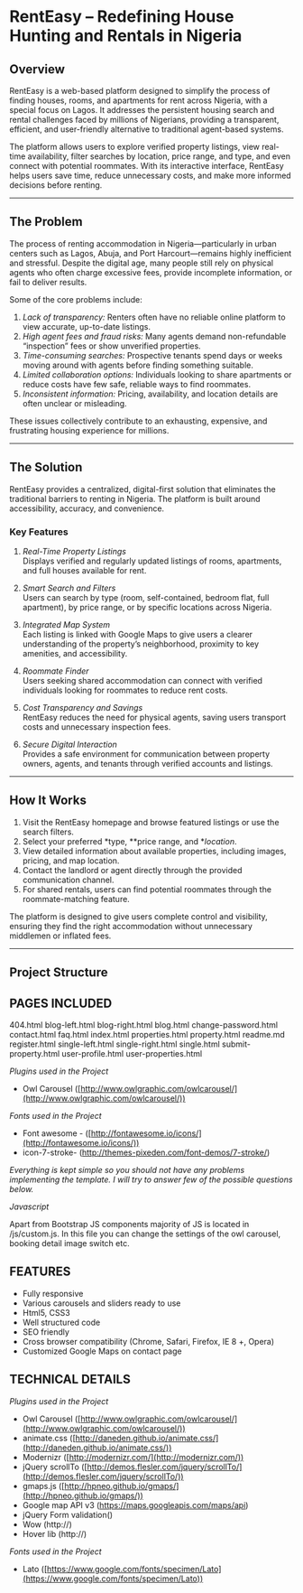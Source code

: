 # RentEasy – Redefining House Hunting and Rentals in Nigeria

## Overview

RentEasy is a web-based platform designed to simplify the process of finding houses, rooms, and apartments for rent across Nigeria, with a special focus on Lagos. It addresses the persistent housing search and rental challenges faced by millions of Nigerians, providing a transparent, efficient, and user-friendly alternative to traditional agent-based systems.

The platform allows users to explore verified property listings, view real-time availability, filter searches by location, price range, and type, and even connect with potential roommates. With its interactive interface, RentEasy helps users save time, reduce unnecessary costs, and make more informed decisions before renting.

---

## The Problem

The process of renting accommodation in Nigeria—particularly in urban centers such as Lagos, Abuja, and Port Harcourt—remains highly inefficient and stressful. Despite the digital age, many people still rely on physical agents who often charge excessive fees, provide incomplete information, or fail to deliver results.  

Some of the core problems include:

1. *Lack of transparency:* Renters often have no reliable online platform to view accurate, up-to-date listings.  
2. *High agent fees and fraud risks:* Many agents demand non-refundable “inspection” fees or show unverified properties.  
3. *Time-consuming searches:* Prospective tenants spend days or weeks moving around with agents before finding something suitable.  
4. *Limited collaboration options:* Individuals looking to share apartments or reduce costs have few safe, reliable ways to find roommates.  
5. *Inconsistent information:* Pricing, availability, and location details are often unclear or misleading.  

These issues collectively contribute to an exhausting, expensive, and frustrating housing experience for millions.

---

## The Solution

RentEasy provides a centralized, digital-first solution that eliminates the traditional barriers to renting in Nigeria. The platform is built around accessibility, accuracy, and convenience.  

### Key Features

1. *Real-Time Property Listings*  
   Displays verified and regularly updated listings of rooms, apartments, and full houses available for rent.  

2. *Smart Search and Filters*  
   Users can search by type (room, self-contained, bedroom flat, full apartment), by price range, or by specific locations across Nigeria.  

3. *Integrated Map System*  
   Each listing is linked with Google Maps to give users a clearer understanding of the property’s neighborhood, proximity to key amenities, and accessibility.  

4. *Roommate Finder*  
   Users seeking shared accommodation can connect with verified individuals looking for roommates to reduce rent costs.  

5. *Cost Transparency and Savings*  
   RentEasy reduces the need for physical agents, saving users transport costs and unnecessary inspection fees.  

6. *Secure Digital Interaction*  
   Provides a safe environment for communication between property owners, agents, and tenants through verified accounts and listings.  

---

## How It Works

1. Visit the RentEasy homepage and browse featured listings or use the search filters.  
2. Select your preferred *type, **price range, and **location*.  
3. View detailed information about available properties, including images, pricing, and map location.  
4. Contact the landlord or agent directly through the provided communication channel.  
5. For shared rentals, users can find potential roommates through the roommate-matching feature.  

The platform is designed to give users complete control and visibility, ensuring they find the right accommodation without unnecessary middlemen or inflated fees.

---

## Project Structure



## PAGES INCLUDED ##
 
404.html
blog-left.html
blog-right.html
blog.html
change-password.html
contact.html
faq.html
index.html
properties.html
property.html
readme.md
register.html
single-left.html
single-right.html
single.html
submit-property.html
user-profile.html
user-properties.html

*Plugins used in the Project*

- Owl Carousel ([http://www.owlgraphic.com/owlcarousel/](http://www.owlgraphic.com/owlcarousel/))


*Fonts used in the Project*
- Font awesome - ([http://fontawesome.io/icons/](http://fontawesome.io/icons/))
- icon-7-stroke- (http://themes-pixeden.com/font-demos/7-stroke/)



*Everything is kept simple so you should not have any problems implementing the template. 
I will try to answer few of the possible questions below.*


*Javascript*

Apart from Bootstrap JS components majority of JS is located in /js/custom.js. 
In this file you can change the settings of the owl carousel, booking detail image switch etc. 



## FEATURES ##

- Fully responsive
- Various carousels and sliders ready to use
- Html5, CSS3 
- Well structured code
- SEO friendly
- Cross browser compatibility (Chrome, Safari, Firefox, IE 8 +, Opera)
- Customized Google Maps on contact page

## TECHNICAL DETAILS ##


*Plugins used in the Project*

- Owl Carousel ([http://www.owlgraphic.com/owlcarousel/](http://www.owlgraphic.com/owlcarousel/)) 
- animate.css ([http://daneden.github.io/animate.css/](http://daneden.github.io/animate.css/))
- Modernizr ([http://modernizr.com/](http://modernizr.com/)) 
- jQuery scrollTo ([http://demos.flesler.com/jquery/scrollTo/](http://demos.flesler.com/jquery/scrollTo/))
- gmaps.js ([http://hpneo.github.io/gmaps/](http://hpneo.github.io/gmaps/))
- Google map API v3 (https://maps.googleapis.com/maps/api)
- jQuery Form validation()
- Wow (http://)
- Hover lib (http://)

*Fonts used in the Project*

- Lato ([https://www.google.com/fonts/specimen/Lato](https://www.google.com/fonts/specimen/Lato))